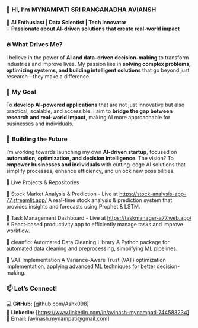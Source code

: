 ### 👋 Hi, I’m **MYNAMPATI SRI RANGANADHA AVIANSH**  

🚀 **AI Enthusiast | Data Scientist | Tech Innovator**  
💡 **Passionate about AI-driven solutions that create real-world impact**  

### 🔥 **What Drives Me?**  
I believe in the power of **AI and data-driven decision-making** to transform industries and improve lives. My passion lies in **solving complex problems, optimizing systems, and building intelligent solutions** that go beyond just research—they make a difference.  

### 🎯 **My Goal**  
To **develop AI-powered applications** that are not just innovative but also practical, scalable, and accessible. I aim to **bridge the gap between research and real-world impact**, making AI more approachable for businesses and individuals.  

### 🚀 **Building the Future**  
I’m working towards launching my own **AI-driven startup**, focused on **automation, optimization, and decision intelligence**. The vision? To **empower businesses and individuals** with cutting-edge AI solutions that simplify processes, enhance efficiency, and unlock new possibilities.  

🚀 Live Projects & Repositories

🔹 Stock Market Analysis & Prediction - Live at https://stock-analysis-app-77.streamlit.app/
A real-time stock analysis & prediction system that provides insights and forecasts using Prophet & LSTM.

🔹 Task Management Dashboard - Live at https://taskmanager-a77.web.app/
A React-based productivity app to efficiently manage tasks and improve workflow.

🔹 cleanflo: Automated Data Cleaning Library
A Python package for automated data cleaning and preprocessing, simplifying ML pipelines.

🔹 VAT Implementation
A Variance-Aware Trust (VAT) optimization implementation, applying advanced ML techniques for better decision-making.

### 📫 **Let’s Connect!**  
💻 **GitHub:** [github.com/Ashx098]  
🔗 **LinkedIn:** [https://www.linkedin.com/in/avinash-mynampati-744583234]  
📧 **Email:** [avinash.mynampati@gmail.com]  

  
